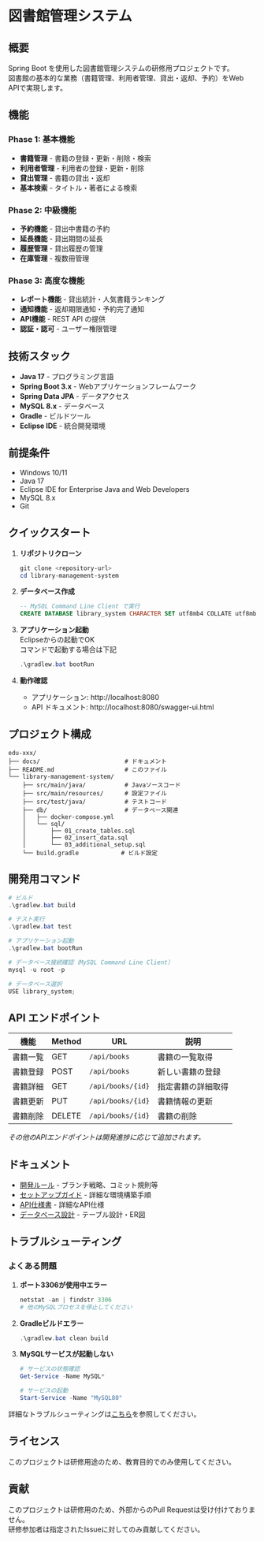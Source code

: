# 図書館管理システム

## 概要
Spring Boot を使用した図書館管理システムの研修用プロジェクトです。  
図書館の基本的な業務（書籍管理、利用者管理、貸出・返却、予約）をWeb APIで実現します。

## 機能
### Phase 1: 基本機能
- **書籍管理** - 書籍の登録・更新・削除・検索
- **利用者管理** - 利用者の登録・更新・削除
- **貸出管理** - 書籍の貸出・返却
- **基本検索** - タイトル・著者による検索

### Phase 2: 中級機能
- **予約機能** - 貸出中書籍の予約
- **延長機能** - 貸出期間の延長
- **履歴管理** - 貸出履歴の管理
- **在庫管理** - 複数冊管理

### Phase 3: 高度な機能
- **レポート機能** - 貸出統計・人気書籍ランキング
- **通知機能** - 返却期限通知・予約完了通知
- **API機能** - REST API の提供
- **認証・認可** - ユーザー権限管理

## 技術スタック
- **Java 17** - プログラミング言語
- **Spring Boot 3.x** - Webアプリケーションフレームワーク
- **Spring Data JPA** - データアクセス
- **MySQL 8.x** - データベース
- **Gradle** - ビルドツール
- **Eclipse IDE** - 統合開発環境

## 前提条件
- Windows 10/11
- Java 17
- Eclipse IDE for Enterprise Java and Web Developers
- MySQL 8.x
- Git

## クイックスタート
1. **リポジトリクローン**
   ```powershell
   git clone <repository-url>
   cd library-management-system
   ```

2. **データベース作成**
   ```sql
   -- MySQL Command Line Client で実行
   CREATE DATABASE library_system CHARACTER SET utf8mb4 COLLATE utf8mb4_unicode_ci;
   ```

3. **アプリケーション起動**  
Eclipseからの起動でOK  
コマンドで起動する場合は下記
   ```powershell
   .\gradlew.bat bootRun
   ```

4. **動作確認**
   - アプリケーション: http://localhost:8080
   - API ドキュメント: http://localhost:8080/swagger-ui.html

## プロジェクト構成
```
edu-xxx/
├── docs/                        # ドキュメント
├── README.md                    # このファイル
└── library-management-system/
    ├── src/main/java/           # Javaソースコード
    ├── src/main/resources/      # 設定ファイル
    ├── src/test/java/           # テストコード
    ├── db/                      # データベース関連
    │   ├── docker-compose.yml
    │   └── sql/
    │       ├── 01_create_tables.sql
    │       ├── 02_insert_data.sql
    │       └── 03_additional_setup.sql
    └── build.gradle            # ビルド設定
```
## 開発用コマンド
```powershell
# ビルド
.\gradlew.bat build

# テスト実行
.\gradlew.bat test

# アプリケーション起動
.\gradlew.bat bootRun

# データベース接続確認（MySQL Command Line Client）
mysql -u root -p

# データベース選択
USE library_system;
```

## API エンドポイント
| 機能 | Method | URL | 説明 |
|------|--------|-----|------|
| 書籍一覧 | GET | `/api/books` | 書籍の一覧取得 |
| 書籍登録 | POST | `/api/books` | 新しい書籍の登録 |
| 書籍詳細 | GET | `/api/books/{id}` | 指定書籍の詳細取得 |
| 書籍更新 | PUT | `/api/books/{id}` | 書籍情報の更新 |
| 書籍削除 | DELETE | `/api/books/{id}` | 書籍の削除 |

*その他のAPIエンドポイントは開発進捗に応じて追加されます。*

## ドキュメント
- [開発ルール](docs/development/DEVELOPMENT_RULES.md) - ブランチ戦略、コミット規則等
- [セットアップガイド](docs/development/SETUP_GUIDE.md) - 詳細な環境構築手順
- [API仕様書](docs/api/API_SPECIFICATION.md) - 詳細なAPI仕様
- [データベース設計](docs/database/DATABASE_DESIGN.md) - テーブル設計・ER図

## トラブルシューティング
### よくある問題
1. **ポート3306が使用中エラー**
   ```powershell
   netstat -an | findstr 3306
   # 他のMySQLプロセスを停止してください
   ```

2. **Gradleビルドエラー**
   ```powershell
   .\gradlew.bat clean build
   ```

3. **MySQLサービスが起動しない**
   ```powershell
   # サービスの状態確認
   Get-Service -Name MySQL*
   
   # サービスの起動
   Start-Service -Name "MySQL80"
   ```

詳細なトラブルシューティングは[こちら](docs/development/TROUBLESHOOTING.md)を参照してください。

## ライセンス
このプロジェクトは研修用途のため、教育目的でのみ使用してください。

## 貢献
このプロジェクトは研修用のため、外部からのPull Requestは受け付けておりません。  
研修参加者は指定されたIssueに対してのみ貢献してください。